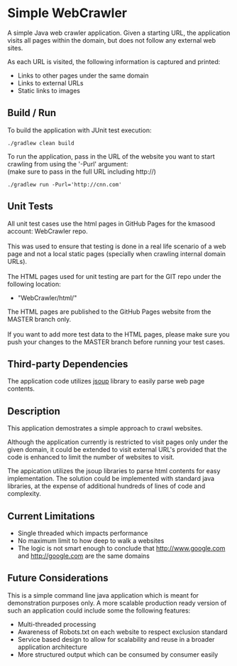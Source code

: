 # Simple WebCrawler

A simple Java web crawler application. Given a starting URL, the application visits all pages within the domain, 
but does not follow any external web sites.

As each URL is visited, the following information is captured and printed:

- Links to other pages under the same domain
- Links to external URLs
- Static links to images 

## Build / Run

To build the application with JUnit test execution:

```
./gradlew clean build
```

To run the application, pass in the URL of the website you want to start crawling from using the '-Purl' argument: 
<br>(make sure to pass in the full URL including http://)

```
./gradlew run -Purl='http://cnn.com'
```

## Unit Tests
All unit test cases use the html pages in GitHub Pages for the kmasood account: WebCrawler repo.<br><br>
This was used to ensure that testing is done in a real life scenario of a web page and not a local static pages
(specially when crawling internal domain URLs).
<br>
<br>The HTML pages used for unit testing are part for the GIT repo under the following location:
- "WebCrawler/html/"

The HTML pages are published to the GitHub Pages website from the MASTER branch only.
<br><br>
If you want to add more test data to the HTML pages, please make sure you push your changes to the MASTER
 branch before running your test cases.

## Third-party Dependencies

The application code utilizes [jsoup](https://jsoup.org) library to easily parse web page contents.


## Description
This application demostrates a simple approach to crawl websites.
 
Although the application currently is restricted to visit pages only under the given domain, it could be extended 
to visit external URL's provided that the code is enhanced to limit the number of websites to visit.
 
The appication utilizes the jsoup libraries to parse html contents for easy implementation. The solution could be
implemented with standard java libraries, at the expense of additional hundreds of lines of code and complexity. 

## Current Limitations
- Single threaded which impacts performance
- No maximum limit to how deep to walk a websites
- The logic is not smart enough to conclude that http://www.google.com and http://google.com are the same domains

## Future Considerations
This is a simple command line java application which is meant for demonstration purposes only. A more scalable production 
ready version of such an application could include some the following features:
- Multi-threaded processing 
- Awareness of Robots.txt on each website to respect exclusion standard
- Service based design to allow for scalability and reuse in a broader application architecture
- More structured output which can be consumed by consumer easily